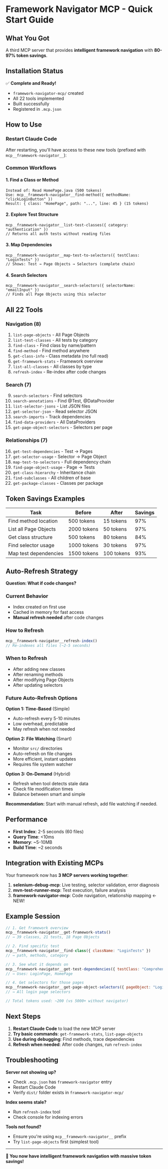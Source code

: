# Framework Navigator MCP - Quick Start Guide

## What You Got

A third MCP server that provides **intelligent framework navigation** with **80-97% token savings**.

## Installation Status

✅ **Complete and Ready!**
- `framework-navigator-mcp/` created
- All 22 tools implemented
- Built successfully
- Registered in `.mcp.json`

## How to Use

### Restart Claude Code

After restarting, you'll have access to these new tools (prefixed with `mcp__framework-navigator__`):

### Common Workflows

#### 1. Find a Class or Method
```
Instead of: Read HomePage.java (500 tokens)
Use: mcp__framework-navigator__find-method({ methodName: "clickLoginButton" })
Result: { class: "HomePage", path: "...", line: 45 } (15 tokens)
```

#### 2. Explore Test Structure
```
mcp__framework-navigator__list-test-classes({ category: "authentication" })
// Returns all auth tests without reading files
```

#### 3. Map Dependencies
```
mcp__framework-navigator__map-test-to-selectors({ testClass: "LoginTests" })
// Shows: Test → Page Objects → Selectors (complete chain)
```

#### 4. Search Selectors
```
mcp__framework-navigator__search-selectors({ selectorName: "emailInput" })
// Finds all Page Objects using this selector
```

## All 22 Tools

### Navigation (8)
1. `list-page-objects` - All Page Objects
2. `list-test-classes` - All tests by category
3. `find-class` - Find class by name/pattern
4. `find-method` - Find method anywhere
5. `get-class-info` - Class metadata (no full read)
6. `get-framework-stats` - Framework overview
7. `list-all-classes` - All classes by type
8. `refresh-index` - Re-index after code changes

### Search (7)
9. `search-selectors` - Find selectors
10. `search-annotations` - Find @Test, @DataProvider
11. `list-selector-jsons` - List JSON files
12. `get-selector-json` - Read selector JSON
13. `search-imports` - Track dependencies
14. `find-data-providers` - All DataProviders
15. `get-page-object-selectors` - Selectors per page

### Relationships (7)
16. `get-test-dependencies` - Test → Pages
17. `get-selector-usage` - Selector → Page Object
18. `map-test-to-selectors` - Full dependency chain
19. `find-page-object-usage` - Page → Tests
20. `get-class-hierarchy` - Inheritance chain
21. `find-subclasses` - All children of base
22. `get-package-classes` - Classes per package

## Token Savings Examples

| Task | Before | After | Savings |
|------|--------|-------|---------|
| Find method location | 500 tokens | 15 tokens | 97% |
| List all Page Objects | 2000 tokens | 50 tokens | 97% |
| Get class structure | 500 tokens | 80 tokens | 84% |
| Find selector usage | 1000 tokens | 30 tokens | 97% |
| Map test dependencies | 1500 tokens | 100 tokens | 93% |

## Auto-Refresh Strategy

**Question: What if code changes?**

### Current Behavior
- Index created on first use
- Cached in memory for fast access
- **Manual refresh needed** after code changes

### How to Refresh
```javascript
mcp__framework-navigator__refresh-index()
// Re-indexes all files (~2-5 seconds)
```

### When to Refresh
- After adding new classes
- After renaming methods
- After modifying Page Objects
- After updating selectors

### Future Auto-Refresh Options

**Option 1: Time-Based** (Simple)
- Auto-refresh every 5-10 minutes
- Low overhead, predictable
- May refresh when not needed

**Option 2: File Watching** (Smart)
- Monitor `src/` directories
- Auto-refresh on file changes
- More efficient, instant updates
- Requires file system watcher

**Option 3: On-Demand** (Hybrid)
- Refresh when tool detects stale data
- Check file modification times
- Balance between smart and simple

**Recommendation:** Start with manual refresh, add file watching if needed.

## Performance

- **First Index**: 2-5 seconds (60 files)
- **Query Time**: <10ms
- **Memory**: ~5-10MB
- **Build Time**: ~2 seconds

## Integration with Existing MCPs

Your framework now has **3 MCP servers working together**:

1. **selenium-debug-mcp**: Live testing, selector validation, error diagnosis
2. **mvn-test-runner-mcp**: Test execution, failure analysis
3. **framework-navigator-mcp**: Code navigation, relationship mapping ← NEW!

## Example Session

```javascript
// 1. Get framework overview
mcp__framework-navigator__get-framework-stats()
// → 39 classes, 21 tests, 18 Page Objects

// 2. Find specific test
mcp__framework-navigator__find-class({ className: "LoginTests" })
// → path, methods, category

// 3. See what it depends on
mcp__framework-navigator__get-test-dependencies({ testClass: "ComprehensiveLoginTests" })
// → Uses: LoginPage, HomePage

// 4. Get selectors for those pages
mcp__framework-navigator__get-page-object-selectors({ pageObject: "LoginPage" })
// → All login page selectors

// Total tokens used: ~200 (vs 5000+ without navigator)
```

## Next Steps

1. **Restart Claude Code** to load the new MCP server
2. **Try basic commands**: `get-framework-stats`, `list-page-objects`
3. **Use during debugging**: Find methods, trace dependencies
4. **Refresh when needed**: After code changes, run `refresh-index`

## Troubleshooting

**Server not showing up?**
- Check `.mcp.json` has `framework-navigator` entry
- Restart Claude Code
- Verify `dist/` folder exists in `framework-navigator-mcp/`

**Index seems stale?**
- Run `refresh-index` tool
- Check console for indexing errors

**Tools not found?**
- Ensure you're using `mcp__framework-navigator__` prefix
- Try `list-page-objects` first (simplest tool)

---

**🎉 You now have intelligent framework navigation with massive token savings!**
